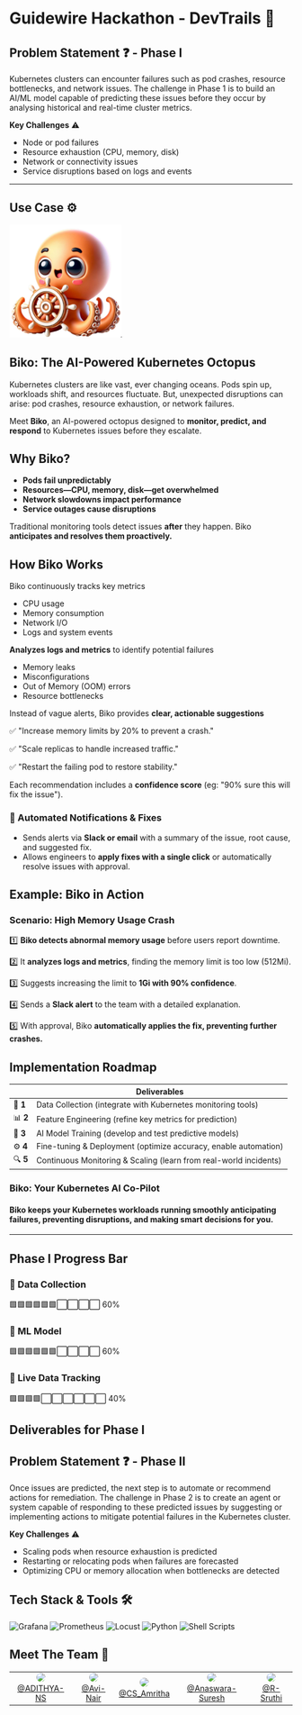 # Guidewire Hackathon - DevTrails 🚀


Problem Statement ❓ - Phase I
---
Kubernetes clusters can encounter failures such as pod crashes, resource bottlenecks, and network issues. The
challenge in Phase 1 is to build an AI/ML model capable of predicting these issues before they occur by analysing
historical and real-time cluster metrics.

**Key Challenges** ⚠️
- Node or pod failures
- Resource exhaustion (CPU, memory, disk)
- Network or connectivity issues
- Service disruptions based on logs and events
  
---
## Use Case ⚙️

<img src="images/biko.png" alt="Biko" width="200">

## Biko: The AI-Powered Kubernetes Octopus
Kubernetes clusters are like vast, ever changing oceans. Pods spin up, workloads shift, and resources fluctuate. But, unexpected disruptions can arise: pod crashes, resource exhaustion, or network failures.

Meet **Biko**, an AI-powered octopus designed to **monitor, predict, and respond** to Kubernetes issues before they escalate.

## Why Biko?

-  **Pods fail unpredictably**
-  **Resources—CPU, memory, disk—get overwhelmed**
-  **Network slowdowns impact performance**
-  **Service outages cause disruptions**

Traditional monitoring tools detect issues **after** they happen. Biko **anticipates and resolves them proactively.**

## How Biko Works 
Biko continuously tracks key metrics 
- CPU usage
- Memory consumption
- Network I/O
- Logs and system events

**Analyzes logs and metrics** to identify potential failures 
- Memory leaks
- Misconfigurations
- Out of Memory (OOM) errors
- Resource bottlenecks

Instead of vague alerts, Biko provides **clear, actionable suggestions** 

✅ "Increase memory limits by 20% to prevent a crash."

✅ "Scale replicas to handle increased traffic."

✅ "Restart the failing pod to restore stability."

Each recommendation includes a **confidence score** (eg: "90% sure this will fix the issue").

### 📩 Automated Notifications & Fixes
- Sends alerts via **Slack or email** with a summary of the issue, root cause, and suggested fix.
- Allows engineers to **apply fixes with a single click** or automatically resolve issues with approval.


## Example: Biko in Action
### Scenario: High Memory Usage Crash
1️⃣ **Biko detects abnormal memory usage** before users report downtime.

2️⃣ It **analyzes logs and metrics**, finding the memory limit is too low (512Mi).

3️⃣ Suggests increasing the limit to **1Gi with 90% confidence**.

4️⃣ Sends a **Slack alert** to the team with a detailed explanation.

5️⃣ With approval, Biko **automatically applies the fix, preventing further crashes.**


## Implementation Roadmap
|  | Deliverables |
|-------|-------------|
| 🚀 **1** | Data Collection (integrate with Kubernetes monitoring tools) |
| 📊 **2** | Feature Engineering (refine key metrics for prediction) |
| 🧠 **3** | AI Model Training (develop and test predictive models) |
| ⚙️ **4** | Fine-tuning & Deployment (optimize accuracy, enable automation) |
| 🔍 **5** | Continuous Monitoring & Scaling (learn from real-world incidents) |

### Biko: Your Kubernetes AI Co-Pilot
#### Biko **keeps your Kubernetes workloads running smoothly anticipating failures, preventing disruptions, and making smart decisions for you.**
---
Phase I Progress Bar 
---  
### 📌 Data Collection 
🟩🟩🟩🟩🟩🟩⬜⬜⬜⬜  60%   

### 📌 ML Model 
🟩🟩🟩🟩🟩🟩⬜⬜⬜⬜  60% 

### 📌 Live Data Tracking  
🟩🟩🟩🟩⬜⬜⬜⬜⬜⬜  40% 

Deliverables for Phase I
---


Problem Statement ❓ - Phase II
---
Once issues are predicted, the next step is to automate or recommend actions for remediation. The challenge in Phase
2 is to create an agent or system capable of responding to these predicted issues by suggesting or implementing actions
to mitigate potential failures in the Kubernetes cluster.

**Key Challenges** ⚠️
- Scaling pods when resource exhaustion is predicted
- Restarting or relocating pods when failures are forecasted
- Optimizing CPU or memory allocation when bottlenecks are detected


## Tech Stack & Tools 🛠️

  <p>
    <img src="https://cdn.jsdelivr.net/gh/devicons/devicon/icons/grafana/grafana-original.svg" alt="Grafana" width="60"/>
    <img src="https://cdn.jsdelivr.net/gh/devicons/devicon/icons/prometheus/prometheus-original.svg" alt="Prometheus" width="60"/>
    <img src="https://locust.io/static/img/logo.png" alt="Locust" width="170"/>
    <img src="https://cdn.jsdelivr.net/gh/devicons/devicon/icons/python/python-original.svg" alt="Python" width="60"/>
    <img src="https://upload.wikimedia.org/wikipedia/commons/4/4b/Bash_Logo_Colored.svg" alt="Shell Scripts" width="60"/>
  </p>


## Meet The Team 👥

<div align="center">
  <table>
    <tr>
      <td align="center">
        <a href="https://github.com/ADITHYA-NS">
          <img src="https://github.com/ADITHYA-NS.png" width="150" style="border-radius:10px;"><br>
          @ADITHYA-NS
        </a>
      </td>
      <td align="center">
        <a href="https://github.com/Avi-Nair">
          <img src="https://github.com/Avi-Nair.png" width="150" style="border-radius:10px;"><br>
          @Avi-Nair
        </a>
      </td>
      <td align="center">
        <a href="https://github.com/CS-Amritha">
          <img src="https://github.com/CS-Amritha.png" width="150" style="border-radius:10px;"><br>
          @CS_Amritha
        </a>
      </td>
      <td align="center">
        <a href="https://github.com/Anaswara-Suresh">
          <img src="https://github.com/Anaswara-Suresh.png" width="150" style="border-radius:10px;"><br>
          @Anaswara-Suresh
        </a>
      </td>
      <td align="center">
        <a href="https://github.com/R-Sruthi">
          <img src="https://github.com/R-Sruthi.png" width="150" style="border-radius:10px;"><br>
          @R-Sruthi
        </a>
      </td>
    </tr>
  </table>
</div>

